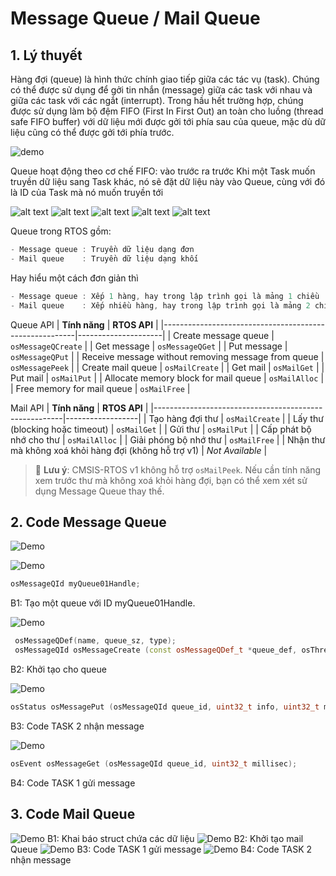 # Message Queue / Mail Queue

## 1. Lý thuyết
Hàng đợi (queue) là hình thức chính giao tiếp giữa các tác vụ (task). Chúng có thể được sử dụng để gởi tin nhắn (message) giữa các task với nhau và giữa các task với các ngắt (interrupt). Trong hầu hết trường hợp, chúng được sử dụng làm bộ đệm FIFO (First In First Out) an toàn cho luồng (thread safe FIFO buffer) với dữ liệu mới được gởi tới phía sau của queue, mặc dù dữ liệu cũng có thể được gởi tới phía trước.

![demo](queue_animation.gif)


Queue hoạt động theo cơ chế FIFO: vào trước ra trước
Khi một Task muốn truyền dữ liệu sang Task khác, nó sẽ đặt dữ liệu này vào Queue, cùng với đó là ID của Task mà nó muốn truyền tới

![alt text](image-23.png)
![alt text](image-24.png)
![alt text](image-25.png)
![alt text](image-26.png)
![alt text](image-27.png)

Queue trong RTOS gồm:
```cpp
- Message queue : Truyền dữ liệu dạng đơn
- Mail queue    : Truyền dữ liệu dạng khối
```
Hay hiểu một cách đơn giản thì 
```cpp
- Message queue : Xếp 1 hàng, hay trong lập trình gọi là mảng 1 chiều
- Mail queue    : Xếp nhiều hàng, hay trong lập trình gọi là mảng 2 chiều
```

Queue API
| **Tính năng**                                          | **RTOS API**       |
|--------------------------------------------------------|---------------------|
| Create message queue                                   | `osMessageQCreate`  |
| Get message                                             | `osMessageQGet`     |
| Put message                                             | `osMessageQPut`     |
| Receive message without removing message from queue    | `osMessagePeek`     |
| Create mail queue                                       | `osMailCreate`      |
| Get mail                                                | `osMailGet`         |
| Put mail                                                | `osMailPut`         |
| Allocate memory block for mail queue                   | `osMailAlloc`       |
| Free memory for mail queue                             | `osMailFree`        |

Mail API
| **Tính năng**                                         | **RTOS API**     |
|-------------------------------------------------------|------------------|
| Tạo hàng đợi thư                                      | `osMailCreate`   |
| Lấy thư (blocking hoặc timeout)                       | `osMailGet`      |
| Gửi thư                                               | `osMailPut`      |
| Cấp phát bộ nhớ cho thư                               | `osMailAlloc`    |
| Giải phóng bộ nhớ thư                                 | `osMailFree`     |
| Nhận thư mà không xoá khỏi hàng đợi (không hỗ trợ v1) | *Not Available*  |

> 📎 **Lưu ý**: CMSIS-RTOS v1 không hỗ trợ `osMailPeek`. Nếu cần tính năng xem trước thư mà không xoá khỏi hàng đợi, bạn có thể xem xét sử dụng Message Queue thay thế.

## 2. Code Message Queue
![Demo](img/cube.png)


![Demo](img/msg.png)
```cpp
osMessageQId myQueue01Handle;
```
B1: Tạo một queue với ID myQueue01Handle.

![Demo](img/msg1.png)
```cpp
 osMessageQDef(name, queue_sz, type);
 osMessageQId osMessageCreate (const osMessageQDef_t *queue_def, osThreadId thread_id);
```
B2: Khởi tạo cho queue

![Demo](img/msg2.png)
```cpp
osStatus osMessagePut (osMessageQId queue_id, uint32_t info, uint32_t millisec);

```
B3: Code TASK 2 nhận message

![Demo](img/msg3.png)
```cpp
osEvent osMessageGet (osMessageQId queue_id, uint32_t millisec);
```
B4: Code TASK 1 gửi message

## 3. Code Mail Queue
  ![Demo](img/mail1.png)
B1: Khai báo struct chứa các dữ liệu
  ![Demo](img/mail2.png)
B2: Khởi tạo mail Queue
  ![Demo](img/mail3.png)
B3: Code TASK 1 gửi message
  ![Demo](img/mail4.png)
B4: Code TASK 2 nhận message